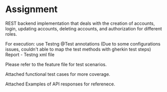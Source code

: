 # Assignment
REST backend implementation that deals with the creation of accounts, login, updating accounts, deleting accounts, and authorization for different roles.

For execution: use Testng @Test annotations 
(Due to some configurations issues, couldn't able to map the test methods with gherkin test steps)
Report - Testng xml file

Please refer to the feature file for test scenarios.

Attached functional test cases for more coverage.

Attached Examples of API responses for referenece.

